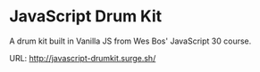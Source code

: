 # JavaScript Drum Kit

A drum kit built in Vanilla JS from Wes Bos' JavaScript 30 course.

URL: http://javascript-drumkit.surge.sh/